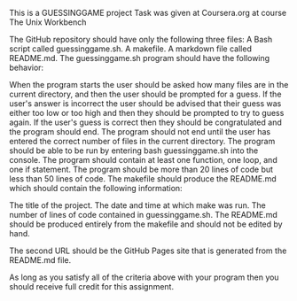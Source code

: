This is a GUESSINGGAME project
Task was given at Coursera.org at course The Unix Workbench

The GitHub repository should have only the following three files:
A Bash script called guessinggame.sh.
A makefile.
A markdown file called README.md.
The guessinggame.sh program should have the following behavior:

When the program starts the user should be asked how many files are in the current directory, and then the user should be prompted for a guess.
If the user's answer is incorrect the user should be advised that their guess was either too low or too high and then they should be prompted to try to guess again.
If the user's guess is correct then they should be congratulated and the program should end.
The program should not end until the user has entered the correct number of files in the current directory.
The program should be able to be run by entering bash guessinggame.sh into the console.
The program should contain at least one function, one loop, and one if statement.
The program should be more than 20 lines of code but less than 50 lines of code.
The makefile should produce the README.md which should contain the following information:

The title of the project.
The date and time at which make was run.
The number of lines of code contained in guessinggame.sh.
The README.md should be produced entirely from the makefile and should not be edited by hand.

The second URL should be the GitHub Pages site that is generated from the README.md file.

As long as you satisfy all of the criteria above with your program then you should receive full credit for this assignment.
